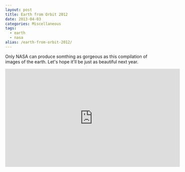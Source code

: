 ```yaml
---
layout: post
title: Earth from Orbit 2012
date: 2013-04-03
categories: Miscellaneous
tags:
  - earth
  - nasa
alias: /earth-from-orbit-2012/
---
```



Only NASA can produce somthing as gorgeous as this compilation of images of the earth. Let's hope it'll be just as beautiful next year.



<iframe src="http://www.youtube.com/embed/sckOSMf-LpY" height="315" width="560" allowfullscreen="" frameborder="0"></iframe>
